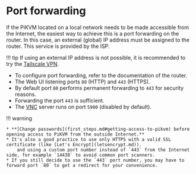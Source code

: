 # Port forwarding

If the PiKVM located on a local network needs to be made accessible from the Internet,
the easiest way to achieve this is a port forwarding on the router.
In this case, an external (global) IP address must be assigned to the router.
This service is provided by the ISP.

!!! tip
    If using an external IP address is not possible, it is recommended to try
    the [Tailscale VPN](tailscale.md).

* To configure port forwarding, refer to the documentation of the router.
* The Web UI listening ports `80` (HTTP) and `443` (HTTPS).
* By default port `80` performs permanent forwarding to `443` for security reasons.
* Forwarding the port `443` is sufficient.
* The [VNC](vnc.md) server runs on port `5900` (disabled by default).

!!! warning

    * **[Change passwords](first_steps.md#getting-access-to-pikvm) before opening access to PiKVM from the outside Internet.**
    * It's also a good practice to use only HTTPS with a valid SSL certificate (like [Let's Encrypt](letsencrypt.md)).
        and using a custom port number instead of `443` from the Internet side, for example `14438` to avoid common port scanners.
    * If you still decide to use the `443` port number, you may have to forward port `80` to get a redirect for your convenience.
